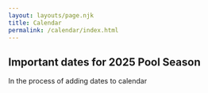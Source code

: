 ```yaml
---
layout: layouts/page.njk
title: Calendar
permalink: /calendar/index.html
---
```

## Important dates for 2025 Pool Season

In the process of adding dates to calendar